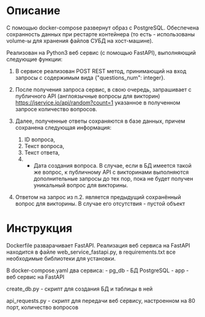 # Описание


С помощью docker-compose развернут образ с PostgreSQL. Обеспечена сохранность данных при рестарте контейнера (то есть - использованы volume-ы для хранения файлов СУБД на хост-машине).


Реализован на Python3 веб сервис (с помощью FastAPI), выполняющий следующие функции:


1. В сервисе реализован POST REST метод, принимающий на вход запросы с содержимым вида {"questions_num": integer}.

2. После получения запроса сервис, в свою очередь, запрашивает с публичного API (англоязычные вопросы для викторин) https://jservice.io/api/random?count=1 указанное в полученном запросе количество вопросов.

3. Далее, полученные ответы сохраняются в базе данных, причем сохранена следующая информация: 
	1. ID вопроса, 
	2. Текст вопроса, 
	3. Текст ответа, 
	4. - Дата создания вопроса. 
В случае, если в БД имеется такой же вопрос, к публичному API с викторинами выполняются дополнительные запросы до тех пор, пока не будет получен уникальный вопрос для викторины.

4. Ответом на запрос из п.2. является предыдущий сохранённый вопрос для викторины. В случае его отсутствия - пустой объект

# Инструкция


Dockerfile разварачивает FastAPI. 
Реализация веб сервиса на FastAPI находится в файле web_service_fastapi.py, в requirements.txt все необходимые библиотеки для установки.


В docker-compose.yaml два сервиса:
	- pg_db - БД PostgreSQL
	- app - веб сервис на FastAPI


create_db.py - скрипт для создания БД и таблицы в ней


api_requests.py - скрипт для передачи веб сервису, настроенном на 80 порт, количество вопросов




